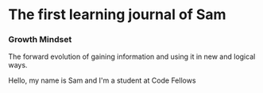 # The first learning journal of Sam
### Growth Mindset
The forward evolution of gaining information and using it in new and logical ways. 




Hello, my name is Sam and I'm a student at Code Fellows
